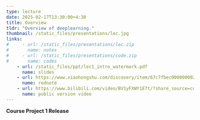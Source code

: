 ```yaml
---
type: lecture
date: 2025-02-17T13:30:00+4:30
title: Overview
tldr: "Overview of deeplearning."
thumbnail: /static_files/presentations/lec.jpg
links: 
#     - url: /static_files/presentations/lec.zip
#       name: notes
#     - url: /static_files/presentations/code.zip
#       name: codes
    - url: /static_files/ppt/lec1_intro_watermark.pdf
      name: slides
    - url: https://www.xiaohongshu.com/discovery/item/67c7fbec000000002a00cd5e?source=webshare&xhsshare=pc_web&xsec_token=ABjOZT4YsmBomfvey6kfoPVDTI9uVj0XEt3CE4FV2sr9E=&xsec_source=pc_share
      name: rednote
    - url: https://www.bilibili.com/video/BV1yFXWY1E7t/?share_source=copy_web&vd_source=1ef9b25809c21469eadae98f1bab39ea/
      name: public version video
---
```

**Course Project 1 Release**

